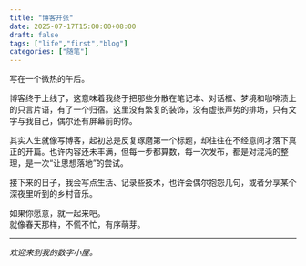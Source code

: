 ```yaml
---
title: "博客开张"
date: 2025-07-17T15:00:00+08:00
draft: false
tags: ["life","first","blog"]
categories: ["随笔"]
---
```


写在一个微热的午后。

博客终于上线了，这意味着我终于把那些分散在笔记本、对话框、梦境和咖啡渍上的只言片语，有了一个归宿。这里没有繁复的装饰，没有虚张声势的排场，只有文字与我自己，偶尔还有屏幕前的你。

<!--more-->

其实人生就像写博客，起初总是反复琢磨第一个标题，却往往在不经意间才落下真正的开篇。也许内容还未丰满，但每一步都算数，每一次发布，都是对混沌的整理，是一次“让思想落地”的尝试。

接下来的日子，我会写点生活、记录些技术，也许会偶尔抱怨几句，或者分享某个深夜里听到的乡村音乐。

如果你愿意，就一起来吧。  
就像春天那样，不慌不忙，有序萌芽。

---

_欢迎来到我的数字小屋。_

